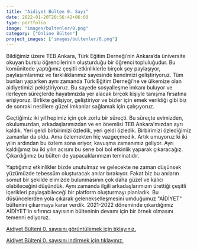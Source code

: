 ```yaml
---
title: "Aidiyet Bülten 0. Sayı"
date: 2022-01-20T20:56:42+06:00
type: portfolio
image: "images/bultenler/0.png"
category: ["Online Bülten"]
project_images: ["images/bultenler/0.png"]
---
```


Bildiğimiz üzere TEB Ankara, Türk Eğitim Derneği’nin Ankara’da üniversite okuyan burslu öğrencilerinin oluşturduğu bir öğrenci topluluğudur. Bu komünitede yaptığımız çeşitli etkinliklerle birçok şey paylaşıyor, paylaşımlarımız ve farklılıklarımız sayesinde kendimizi geliştiriyoruz. Tüm bunları yaparken aynı zamanda Türk Eğitim Derneği’ne ve ülkemize olan aidiyetimizi pekiştiriyoruz. Bu sayede sosyalleşme imkanı buluyor ve ilerleyen süreçlerde hayatımızda yer alacak birçok kişiyle tanışma fırsatına erişiyoruz. Birlikte gelişiyor, geliştiriyor ve bizler için emek verildiği gibi biz de sonraki nesillere güzel imkanlar sağlamak için çalışıyoruz.

Geçtiğimiz iki yıl hepimiz için çok zorlu bir süreçti. Bu süreçte evimizden, okulumuzdan, arkadaşlarımızdan ve en önemlisi TEB Ankara'mızdan ayrı kaldık. Yeri geldi birbirimizi özledik, yeri geldi özledik. Birbirimizi özlediğimiz zamanlar da oldu. Ama özlemekten hiç vazgeçmedik. Artık umuyoruz ki iki yılın ardından bu özlem sona eriyor, kavuşma zamanımız geliyor. Ayrı kaldığımız bu iki yılın acısını bu sene bol bol etkinlik yaparak çıkaracağız. Çıkardığımız bu bülten de yapacaklarımızın teminatıdır.

Yaptığımız etkinlikler bizde unutulmaz ve gelecekte ne zaman düşünsek yüzümüzde tebessüm oluşturacak anılar bırakıyor. Fakat biz bu anıların somut bir şekilde elimizde bulunmasının çok daha güzel ve kalıcı olabileceğini düşündük. Aynı zamanda ilgili arkadaşlarımızın ürettiği çeşitli içerikleri paylaşabileceği bir platform oluşturmayı planladık. Bu düşüncelerden yola çıkarak gelenekselleşmesini umduğumuz "AİDİYET" bültenini çıkarmaya karar verdik. 2021-2022 döneminde çıkardığımız AİDİYET'in sıfırıncı sayısının bülteninin devamı için bir örnek olmasını temenni ediyoruz.

[Aidiyet Bülteni 0. sayısını görüntülemek için tıklayınız.](https://joom.ag/CjsI "Dünya'nın en iyi bülteni!")

[Aidiyet Bülteni 0. sayısını indirmek için tıklayınız.](https://drive.google.com/file/d/1nQ3NrHAtcjD5xdZtlIsci9Gz_r-KBI4e/view)
